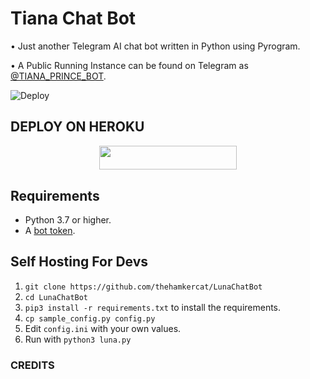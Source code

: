 # Tiana Chat Bot
• Just another Telegram AI chat bot written in Python using Pyrogram.

• A Public Running Instance can be found on Telegram as [@TIANA_PRINCE_BOT](https://t.me/TIANA_PRINCE_BOT).

![Deploy](https://telegra.ph/file/bcd7b3dec21d1c2b2583a.png)

## DEPLOY ON HEROKU

<p align="center"><a href="https://heroku.com/deploy?template=https://github.com/prince301102/tianachatbot"> <img src="https://img.shields.io/badge/Deploy%20To%20Heroku-grey?style=for-the-badge&logo=heroku" width="220" height="38.45"/></a></p>

## Requirements

- Python 3.7 or higher.
- A [bot token](https://t.me/botfather).


## Self Hosting For Devs

1. `git clone https://github.com/thehamkercat/LunaChatBot`
2. `cd LunaChatBot`
3. `pip3 install -r requirements.txt` to install the requirements.
4. `cp sample_config.py config.py`
5. Edit `config.ini` with your own values.
6. Run with `python3 luna.py`

### CREDITS 


